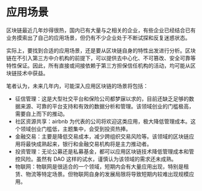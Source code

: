 # 应用场景

区块链最近几年炒得很热，国内已有大量与之相关的企业，有些企业已经结合已有业务摸索出了自己的应用场景，但仍有不少企业处于不断试探和反复迷惑状态。

实际上，要找到合适的应用场景，还是要从区块链自身的特性出发进行分析。区块链在不引入第三方中介机构的前提下，可以提供去中心化、不可篡改、安全可靠等特性保证。因此，所有直接或间接依赖于第三方担保信任机构的活动，均可能从区块链技术中获益。

笔者认为，未来几年内，可能深入应用区块链的场景将包括：

* 征信管理：这是大型社交平台和保险公司都梦寐以求的，目前还缺乏足够的数据来源、可靠的平台支持和有效的数据分析和管理。该领域创业的门槛极高，需要自上而下的推动。
* 社区资源共享：airbnb 为代表的公司将欢迎这类应用，极大降低管理成本。这个领域创业门槛低，主题集中，会受到投资热捧。
* 金融交易：主要是降低交易成本，减少跨组织交易风险等。该领域的区块链应用将最快成熟起来，银行和金融交易机构将是主力推动者。
* 投资管理：无论公募还是私募基金，都可以应用区块链技术降低管理成本和管控风险。虽然有 DAO 这样的试水，谨慎认为该领域的需求还未成熟。
* 物联网：物联网是很适合的一个领域，短期内会有大量应用出现，特别是租赁、物流等特定场景。但物联网自身的发展局限将导致短期内较难出现规模应用。